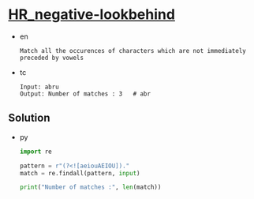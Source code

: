 # [HR_negative-lookbehind](https://www.hackerrank.com/challenges/negative-lookbehind)

* en

  ```en
  Match all the occurences of characters which are not immediately preceded by vowels
  ```

* tc

  ```tc
  Input: abru
  Output: Number of matches : 3   # abr
  ```

## Solution

* py

  ```py
  import re

  pattern = r"(?<![aeiouAEIOU])."
  match = re.findall(pattern, input)

  print("Number of matches :", len(match))
  ```
